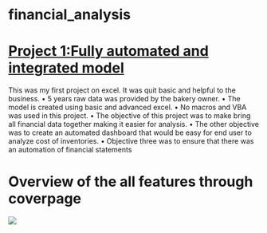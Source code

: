 # financial_analysis
# [Project 1:Fully automated and integrated model](https://docs.google.com/spreadsheets/d/1VDj_TUVYIETJ8450qMmA0BffQf45tqBl7VpNRHaQFgM/edit#gid=0)
This was my first project on excel. It was quit basic and helpful to the business.
•	5 years raw data was provided by the bakery owner. 
•	The model is created using basic and advanced excel. 
•	No macros and VBA was used in this project. 
•	The objective of this project was to make bring all financial data together making it easier for analysis. 
•	The other objective was to create an automated dashboard that would be easy for end user to analyze cost of inventories. 
•	Objective three was to ensure that there was an automation of financial statements

# Overview of the all features through coverpage

![](Captures/desktop.ini)
